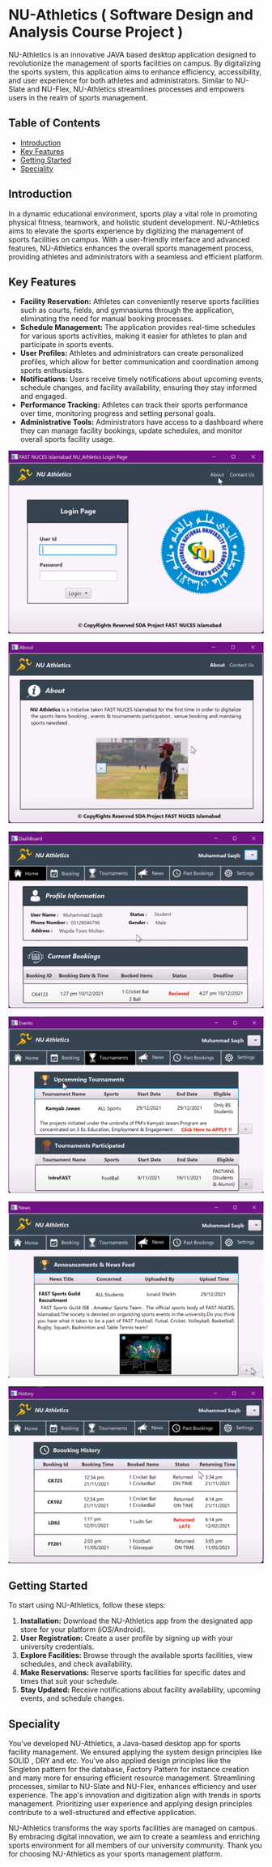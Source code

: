 # NU-Athletics ( Software Design and Analysis Course Project ) 

NU-Athletics is an innovative JAVA based desktop application designed to revolutionize the management of sports facilities on campus. By digitalizing the sports system, this application aims to enhance efficiency, accessibility, and user experience for both athletes and administrators. Similar to NU-Slate and NU-Flex, NU-Athletics streamlines processes and empowers users in the realm of sports management.

## Table of Contents

- [Introduction](#introduction)
- [Key Features](#key-features)
- [Getting Started](#getting-started)
- [Speciality](#speciality)
  
## Introduction

In a dynamic educational environment, sports play a vital role in promoting physical fitness, teamwork, and holistic student development. NU-Athletics aims to elevate the sports experience by digitizing the management of sports facilities on campus. With a user-friendly interface and advanced features, NU-Athletics enhances the overall sports management process, providing athletes and administrators with a seamless and efficient platform.

## Key Features

- **Facility Reservation:** Athletes can conveniently reserve sports facilities such as courts, fields, and gymnasiums through the application, eliminating the need for manual booking processes.
- **Schedule Management:** The application provides real-time schedules for various sports activities, making it easier for athletes to plan and participate in sports events.
- **User Profiles:** Athletes and administrators can create personalized profiles, which allow for better communication and coordination among sports enthusiasts.
- **Notifications:** Users receive timely notifications about upcoming events, schedule changes, and facility availability, ensuring they stay informed and engaged.
- **Performance Tracking:** Athletes can track their sports performance over time, monitoring progress and setting personal goals.
- **Administrative Tools:** Administrators have access to a dashboard where they can manage facility bookings, update schedules, and monitor overall sports facility usage.


![UI Image](https://github.com/MuhammadSaqib001/NU-Athletics/blob/main/UI%20Images/1%20(1).png)

![UI Image](https://github.com/MuhammadSaqib001/NU-Athletics/blob/main/UI%20Images/1%20(2).png)


![UI Image](https://github.com/MuhammadSaqib001/NU-Athletics/blob/main/UI%20Images/1%20(4).png)


![UI Image](https://github.com/MuhammadSaqib001/NU-Athletics/blob/main/UI%20Images/1%20(6).png)


![UI Image](https://github.com/MuhammadSaqib001/NU-Athletics/blob/main/UI%20Images/1%20(7).png)


![UI Image](https://github.com/MuhammadSaqib001/NU-Athletics/blob/main/UI%20Images/1%20(8).png)

## Getting Started

To start using NU-Athletics, follow these steps:

1. **Installation:** Download the NU-Athletics app from the designated app store for your platform (iOS/Android).
2. **User Registration:** Create a user profile by signing up with your university credentials.
3. **Explore Facilities:** Browse through the available sports facilities, view schedules, and check availability.
4. **Make Reservations:** Reserve sports facilities for specific dates and times that suit your schedule.
5. **Stay Updated:** Receive notifications about facility availability, upcoming events, and schedule changes.

## Speciality 

You've developed NU-Athletics, a Java-based desktop app for sports facility management. We ensured applying the system design principles like SOLID , DRY and etc. You've also applied design principles like the Singleton pattern for the database, Factory Pattern for instance creation and many more for ensuring efficient resource management. Streamlining processes, similar to NU-Slate and NU-Flex, enhances efficiency and user experience. The app's innovation and digitization align with trends in sports management. Prioritizing user experience and applying design principles contribute to a well-structured and effective application.

NU-Athletics transforms the way sports facilities are managed on campus. By embracing digital innovation, we aim to create a seamless and enriching sports environment for all members of our university community. Thank you for choosing NU-Athletics as your sports management platform.
